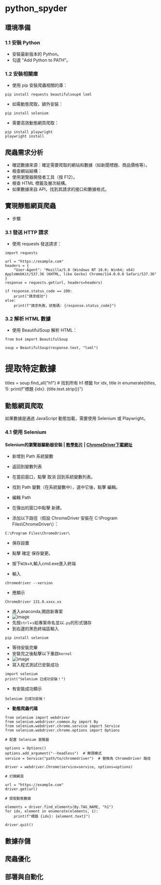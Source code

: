 # python_spyder
## 環境準備 
### 1.1 安裝 Python
- 安裝最新版本的 Python。
- 勾選 "Add Python to PATH"。
### 1.2 安裝相關庫
- 使用 pip 安裝爬蟲相關的庫：

```
pip install requests beautifulsoup4 lxml
```
- 如需動態爬取，額外安裝：

```
pip install selenium
```
- 需要高效動態網頁爬取：

```
pip install playwright
playwright install
```

## 爬蟲需求分析
- 確認數據來源：確定需要爬取的網站和數據（如新聞標題、商品價格等）。
- 檢查網站結構：
- 使用瀏覽器開發者工具（按 F12）。
- 檢查 HTML 標籤及層次結構。
- 如果數據來自 API，找到其請求的接口和數據格式。

## 實現靜態網頁爬蟲
- 步驟
### 3.1 發送 HTTP 請求
- 使用 requests 發送請求：

```
import requests

url = "https://example.com"
headers = {
    "User-Agent": "Mozilla/5.0 (Windows NT 10.0; Win64; x64) AppleWebKit/537.36 (KHTML, like Gecko) Chrome/114.0.0.0 Safari/537.36"
}
response = requests.get(url, headers=headers)

if response.status_code == 200:
    print("請求成功")
else:
    print(f"請求失敗，狀態碼: {response.status_code}")
```
### 3.2 解析 HTML 數據
- 使用 BeautifulSoup 解析 HTML：

```
from bs4 import BeautifulSoup

soup = BeautifulSoup(response.text, "lxml")
```
# 提取特定數據
titles = soup.find_all("h1")  # 找到所有 h1 標籤
for idx, title in enumerate(titles, 1):
    print(f"標題 {idx}: {title.text.strip()}")

## 動態網頁爬取
如果數據是通過 JavaScript 動態加載，需要使用 Selenium 或 Playwright。

### 4.1 使用 Selenium
#### Selenium的瀏覽器驅動器安裝 | [教學影片](https://youtu.be/mRkL0zl1OTQ) | [ChromeDriver下載網址](https://googlechromelabs.github.io/chrome-for-testing/)
- 新增到 Path 系統變數
- 返回到變數列表

- 在當前窗口，點擊 取消 回到系統變數列表。
- 找到 Path 變數（在系統變數中），選中它後，點擊 編輯。
- 編輯 Path

- 在彈出的窗口中點擊 新建。
- 添加以下路徑（假設 ChromeDriver 安裝在 C:\Program Files\ChromeDriver\）：
```
C:\Program Files\ChromeDriver\
```
- 保存設置

- 點擊 確定 保存變更。

- 按下`WIN`+`R`,輸入cmd.exe進入終端
- 輸入
```
chromedriver --version
```
- 應顯示
```
ChromeDriver 131.0.xxxx.xx
```
- 進入anaconda,開啟新專案
- ![image](https://github.com/user-attachments/assets/2929fa17-0d9e-4273-8ddb-9db3aeafd373)
- 先按`ctrl`+`s`給專案命名並以`.py`的形式儲存
- 到右邊的黑色終端區輸入

```
pip install selenium
```
- 等待安裝完畢
- 安裝完之後點擊以下重啟`kernel`
- ![image](https://github.com/user-attachments/assets/971e5d05-a4a9-4ec1-99f4-65560e0ead90)
- 寫入程式測試已安裝成功
```
import selenium
print("Selenium 已成功安裝！")
```
- 有安裝成功顯示
```
Selenium 已成功安裝！
```
- **動態爬蟲代碼**
```
from selenium import webdriver
from selenium.webdriver.common.by import By
from selenium.webdriver.chrome.service import Service
from selenium.webdriver.chrome.options import Options

# 配置 Selenium 瀏覽器

options = Options()
options.add_argument("--headless")  # 無頭模式
service = Service("path/to/chromedriver")  # 替換為 ChromeDriver 路徑

driver = webdriver.Chrome(service=service, options=options)

# 打開網頁

url = "https://example.com"
driver.get(url)

# 提取動態數據

elements = driver.find_elements(By.TAG_NAME, "h1")
for idx, element in enumerate(elements, 1):
    print(f"標題 {idx}: {element.text}")

driver.quit()
```
## 數據存儲
## 爬蟲優化
## 部署與自動化
